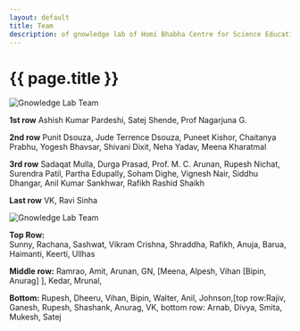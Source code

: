 ```yaml
--- 
layout: default
title: Team
description: of gnowledge lab of Homi Bhabha Centre for Science Education, TIFR
---
```


<!---{% include menu.html %}--->

# {{ page.title }}

![Gnowledge Lab Team](https://metastudio.org/uploads/default/original/2X/5/5977fab8f08a0b1061cb890aa3a664868df7a943.jpeg)

**1st row**
Ashish Kumar Pardeshi, Satej Shende, Prof Nagarjuna G.

**2nd row**
Punit Dsouza, Jude Terrence Dsouza, Puneet Kishor, Chaitanya Prabhu, Yogesh Bhavsar, Shivani Dixit, Neha Yadav, Meena Kharatmal 

**3rd row**
Sadaqat Mulla, Durga Prasad, Prof. M. C. Arunan, Rupesh Nichat, Surendra Patil, Partha Edupally, Soham Dighe, Vignesh Nair, Siddhu Dhangar, Anil Kumar Sankhwar, Rafikh Rashid Shaikh

**Last row**
VK, Ravi Sinha 

![Gnowledge Lab Team](https://metastudio.org/uploads/default/original/2X/0/0c61f713cde686b776fc135344ccb7bf25c8f969.png)

**Top Row:**  
Sunny, Rachana, Sashwat, Vikram Crishna, Shraddha, Rafikh, Anuja, Barua, Haimanti, Keerti, Ullhas

**Middle row:** 
Ramrao, Amit, Arunan, GN, [Meena, Alpesh, Vihan [Bipin, Anurag] ], Kedar, Mrunal, 

**Bottom:** 
Rupesh, Dheeru, Vihan, Bipin, Walter, Anil, Johnson,[top row:Rajiv, Ganesh, Rupesh, Shashank, Anurag, VK, bottom row: Arnab, Divya, Smita, Mukesh, Satej
